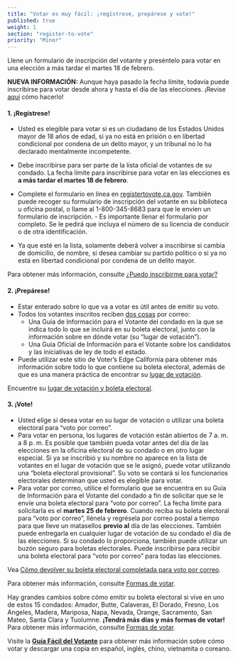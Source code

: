 ```yaml
---
title: "Votar es muy fácil: ¡regístrese, prepárese y vote!"
published: true
weight: 1
section: "register-to-vote"
priority: "Minor"
---
```


Llene un formulario de inscripción del votante y preséntelo para votar en una elección a más tardar el martes 18 de febrero.

**NUEVA INFORMACIÓN:** Aunque haya pasado la fecha límite, todavía puede inscribirse para votar desde ahora y hasta el día de las elecciones. ¡Revise [aquí](#menu-item-Expir&oacute;-el-plazo-de-inscripci&oacute;n-del-elector?-&iexcl;Todav&iacute;a-puede-inscribirse-para-votar!&quot;) cómo hacerlo!
 
#### 1. ¡Regístrese!

- Usted es elegible para votar si es un ciudadano de los Estados Unidos mayor de 18 años de edad, si ya no está en prisión o en libertad condicional por condena de un delito mayor, y un tribunal no lo ha declarado mentalmente incompetente.

- Debe inscribirse para ser parte de la lista oficial de votantes de su condado. 
  La fecha límite para inscribirse para votar en las elecciones es **a más tardar el martes 18 de febrero**.
- Complete el formulario en línea en [registertovote.ca.gov](https://registertovote.ca.gov/es-mx).
También puede recoger su formulario de inscripción del votante en su biblioteca u oficina postal, o llame al 1-800-345-8683 para que le envíen un formulario de inscripción. - Es importante llenar el formulario por completo. Se le pedirá que incluya el número de su licencia de conducir o de otra identificación.
- Ya que esté en la lista, solamente deberá volver a inscribirse si cambia de domicilio, de nombre, si desea cambiar su partido político o si ya no está en libertad condicional por condena de un delito mayor. 

Para obtener más información, consulte [¿Puedo inscribirme para votar?](#menu-item-¿puedo-inscribirme-para-votar)

#### 2. ¡Prepárese!

- Estar enterado sobre lo que va a votar es útil antes de emitir su voto.
- Todos los votantes inscritos reciben [dos cosas](https://www.sos.ca.gov/elections/publications-and-resources/state-county-vig/) por correo: 
  - Una Guía de Información para el Votante del condado en la que se indica todo lo que se incluirá en su boleta electoral, junto con la información sobre en dónde votar (su “lugar de votación”).
  - Una Guía Oficial de Información para el Votante sobre los candidatos y las iniciativas de ley de todo el estado.
- Puede utilizar este sitio de Voter’s Edge California para obtener más información sobre todo lo que contiene su boleta electoral, además de que es una manera práctica de encontrar su [lugar de votación](#section-my-polling-place). 

Encuentre su [lugar de votación y boleta electoral](#section-my-polling-place).

#### 3. ¡Vote!

- Usted elige si desea votar en su lugar de votación o utilizar una boleta electoral para “voto por correo”.
- Para votar en persona, los lugares de votación están abiertos de 7 a. m. a 8 p. m. Es posible que también pueda votar antes del día de las elecciones en la oficina electoral de su condado o en otro lugar especial. Si ya se inscribió y su nombre no aparece en la lista de votantes en el lugar de votación que se le asignó, puede votar utilizando una “boleta electoral provisional”. Su voto se contará si los funcionarios electorales determinan que usted es elegible para votar. 
- Para votar por correo, utilice el formulario que se encuentra en su Guía de Información para el Votante del condado a fin de solicitar que se le envíe una boleta electoral para “voto por correo”. La fecha límite para solicitarla es el **martes 25 de febrero**. Cuando reciba su boleta electoral para “voto por correo”, llénela y regrésela por correo postal a tiempo para que lleve un matasellos **previo al** día de las elecciones. También puede entregarla en cualquier lugar de votación de su condado el día de las elecciones. Si su condado lo proporciona, también puede utilizar un buzón seguro para boletas electorales. Puede inscribirse para recibir una boleta electoral para “voto por correo” para todas las elecciones.

Vea [Cómo devolver su boleta electoral completada para voto por correo](https://www.google.com/url?q=https://www.youtube.com/watch?v%3DhFH3YZrhBag%26feature%3Dyoutu.be&sa=D&ust=1576113195433000&usg=AFQjCNGr5kb0Ft2GLwC551ertzTHTcQlHg). 

Para obtener más información, consulte [Formas de votar](#section-ways-to-vote).

Hay grandes cambios sobre cómo emitir su boleta electoral si vive en uno de estos 15 condados: Amador, Butte, Calaveras, El Dorado, Fresno, Los Angeles, Madera, Mariposa, Napa, Nevada, Orange, Sacramento, San Mateo, Santa Clara y Tuolumne. **¡Tendrá más días y más formas de votar!** Para obtener más información, consulte [Formas de votar](#menu-item-grandes-cambios-en-15-condados-con-la-ley-de-votación-flexible).

Visite la **[Guía Fácil del Votante](http://www.easyvoterguide.org/)** para obtener más información sobre cómo votar y descargar una copia en español, inglés, chino, vietnamita o coreano.
